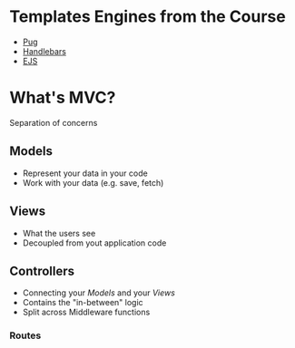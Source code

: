 # Templates Engines from the Course
 - [Pug](https://pugjs.org/api/getting-started.html)
 - [Handlebars](https://handlebarsjs.com/)
 - [EJS](http://ejs.co/#docs)

# What's MVC?
 Separation of concerns

## Models
- Represent your data in your code
- Work with your data (e.g. save, fetch)

## Views
- What the users see
- Decoupled from yout application code

## Controllers
- Connecting your *Models* and your *Views*
- Contains the "in-between" logic
- Split across Middleware functions
### Routes